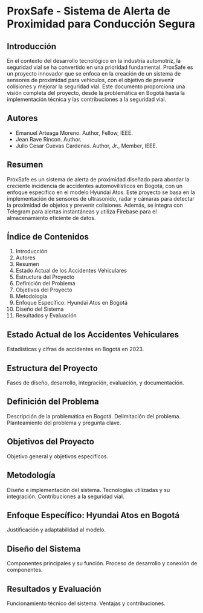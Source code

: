 # ProxSafe - Sistema de Alerta de Proximidad para Conducción Segura

## Introducción

En el contexto del desarrollo tecnológico en la industria automotriz, la seguridad vial se ha convertido en una prioridad fundamental. ProxSafe es un proyecto innovador que se enfoca en la creación de un sistema de sensores de proximidad para vehículos, con el objetivo de prevenir colisiones y mejorar la seguridad vial. Este documento proporciona una visión completa del proyecto, desde la problemática en Bogotá hasta la implementación técnica y las contribuciones a la seguridad vial.

## Autores

- Emanuel Arteaga Moreno. Author, Fellow, IEEE.
- Jean Rave Rincon. Author.
- Julio Cesar Cuevas Cardenas. Author, Jr., Member, IEEE.

## Resumen

ProxSafe es un sistema de alerta de proximidad diseñado para abordar la creciente incidencia de accidentes automovilísticos en Bogotá, con un enfoque específico en el modelo Hyundai Atos. Este proyecto se basa en la implementación de sensores de ultrasonido, radar y cámaras para detectar la proximidad de objetos y prevenir colisiones. Además, se integra con Telegram para alertas instantáneas y utiliza Firebase para el almacenamiento eficiente de datos.

## Índice de Contenidos

1. Introducción
2. Autores
3. Resumen
4. Estado Actual de los Accidentes Vehiculares
5. Estructura del Proyecto
6. Definición del Problema
7. Objetivos del Proyecto
8. Metodología
9. Enfoque Específico: Hyundai Atos en Bogotá
10. Diseño del Sistema
11. Resultados y Evaluación

## Estado Actual de los Accidentes Vehiculares

Estadísticas y cifras de accidentes en Bogotá en 2023.

## Estructura del Proyecto

Fases de diseño, desarrollo, integración, evaluación, y documentación.

## Definición del Problema

Descripción de la problemática en Bogotá. Delimitación del problema. Planteamiento del problema y pregunta clave.

## Objetivos del Proyecto

Objetivo general y objetivos específicos.

## Metodología

Diseño e implementación del sistema. Tecnologías utilizadas y su integración. Contribuciones a la seguridad vial.

## Enfoque Específico: Hyundai Atos en Bogotá

Justificación y adaptabilidad al modelo.

## Diseño del Sistema

Componentes principales y su función. Proceso de desarrollo y conexión de componentes.

## Resultados y Evaluación

Funcionamiento técnico del sistema. Ventajas y contribuciones.
